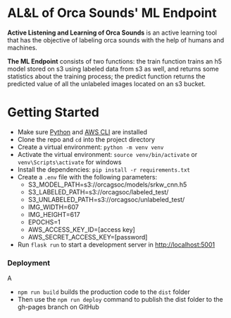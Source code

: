 # AL&L of Orca Sounds' ML Endpoint

**Active Listening and Learning of Orca Sounds** is an active learning tool that has the objective of labeling orca sounds with the help of humans and machines.

**The ML Endpoint** consists of two functions: the train function trains an h5 model stored on s3 using labeled data from s3 as well, and returns some statistics about the training process; the predict function returns the predicted value of all the unlabeled images located on an s3 bucket.

# Getting Started

-   Make sure [Python](https://www.python.org/) and [AWS CLI](https://aws.amazon.com/cli/) are installed
-   Clone the repo and `cd` into the project directory
-   Create a virtual environment: `python -m venv venv`
-   Activate the virtual environment: `source venv/bin/activate` or `venv\Scripts\activate` for windows
-   Install the dependencies: `pip install -r requirements.txt`
-   Create a `.env` file with the following parameters:
    -   S3_MODEL_PATH=s3://orcagsoc/models/srkw_cnn.h5
    -   S3_LABELED_PATH=s3://orcagsoc/labeled_test/
    -   S3_UNLABELED_PATH=s3://orcagsoc/unlabeled_test/
    -   IMG_WIDTH=607
    -   IMG_HEIGHT=617
    -   EPOCHS=1
    -   AWS_ACCESS_KEY_ID=[access key]
    -   AWS_SECRET_ACCESS_KEY=[password]
-   Run `flask run` to start a development server in [http://localhost:5001](http://localhost:5001)

### Deployment

A

-   `npm run build` builds the production code to the `dist` folder
-   Then use the `npm run deploy` command to publish the dist folder to the gh-pages branch on GitHub
